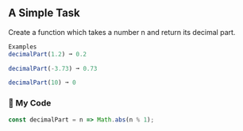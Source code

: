 ## A Simple Task

Create a function which takes a number n and return its decimal part.
```js
Examples
decimalPart(1.2) ➞ 0.2

decimalPart(-3.73) ➞ 0.73

decimalPart(10) ➞ 0
```
### :leaves: My Code
```js
const decimalPart = n => Math.abs(n % 1);
```
